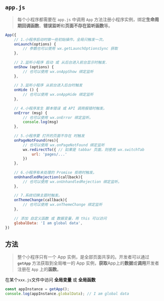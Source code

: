 ## `app.js`

> 每个小程序都需要在 `app.js` 中调用 `App` 方法注册小程序实例，绑定**生命周期回调函数**、**错误监听**和**页面不存在监听函数**等。
>

```js
App({
  	// 1.小程序启动时做一些初始操作。全局只触发一次。
    onLaunch(options) {
        // 参数也可以使用 wx.getLaunchOptionsSync 获取
    },
  
  	// 2.监听小程序 启动 或 从后台进入前台显示时触发.
    onShow (options) {
        // 也可以使用 wx.onAppShow 绑定监听
    },
  
  	// 3.监听小程序 从前台进入后台时触发
    onHide () {
        // 也可以使用 wx.onAppHide 绑定监听
    },
  	
  	// 4.小程序发生 脚本错误 或 API 调用报错时触发。
    onError (msg) {
        // 也可以使用 wx.onError 绑定监听。
        console.log(msg)
    },
  
  	// 5.小程序要 打开的页面不存在 时触发
    onPageNotFound(res){
        // 也可以使用 wx.onPageNotFound 绑定监听
        wx.redirectTo({ // 如果是 tabbar 页面，则使用 wx.switchTab
            url: 'pages/...'
        }) 
    },
  	
  	// 6.小程序有未处理的 Promise 拒绝时触发。
    onUnhandledRejection(callback){
        // 也可以使用 wx.onUnhandledRejection 绑定监听。
    },
  
  	// 7.系统切换主题时触发。
    onThemeChange(callback){
        // 也可以使用 wx.onThemeChange 绑定监听
    },
    
    // 添加 自定义函数 或 数据变量，用 this 可以访问
    globalData: 'I am global data',
})
```

## 方法

> 整个小程序只有一个 App 实例，是全部页面共享的。开发者可以通过 **`getApp`** 方法获取到全局唯一的 App 实例，**获取**App上的**数据**或**调用**开发者注册在 `App` 上的**函数**。

在某个`xxx.js`文件中访问 **全局变量** 或 **全局函数**

```js
const appInstance = getApp();
console.log(appInstance.globalData); // I am global data
```

